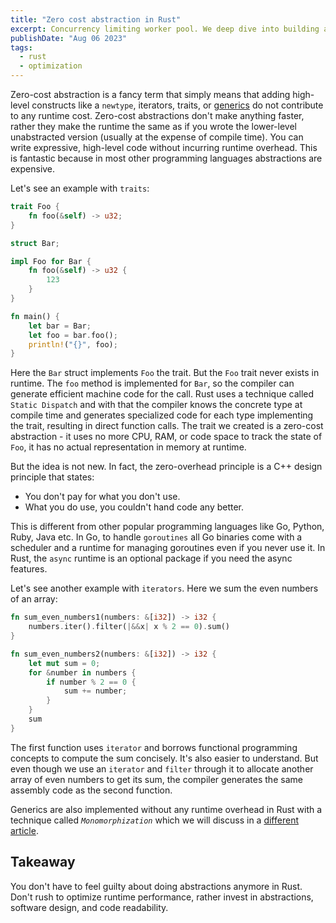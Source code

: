 ```yaml
---
title: "Zero cost abstraction in Rust"
excerpt: Concurrency limiting worker pool. We deep dive into building a robust worker pool.
publishDate: "Aug 06 2023"
tags:
  - rust
  - optimization
---
```


Zero-cost abstraction is a fancy term that simply means that adding high-level constructs like a `newtype`, iterators, traits, or [generics](https://www.hasanrafi.com/articles/generics-in-rust-with-monomorphization) do not
contribute to any runtime cost. Zero-cost abstractions don't make anything faster, rather they make the runtime the same
as if you wrote the lower-level unabstracted version (usually at the expense of compile time). You can write expressive,
high-level code without incurring runtime overhead. This is fantastic because in most other programming languages
abstractions are expensive.

Let's see an example with `traits`:

```rust
trait Foo {
    fn foo(&self) -> u32;
}

struct Bar;

impl Foo for Bar {
    fn foo(&self) -> u32 {
        123
    }
}

fn main() {
    let bar = Bar;
    let foo = bar.foo();
    println!("{}", foo);
}
```

Here the `Bar` struct implements `Foo` the trait. But the `Foo` trait never exists in runtime. The `foo` method is
implemented for `Bar`, so the compiler can generate efficient machine code for the call. Rust uses a technique called
`Static Dispatch` and with that the compiler knows the concrete type at compile time and generates specialized code for
each type implementing the trait, resulting in direct function calls. The trait we created is a zero-cost abstraction -
it uses no more CPU, RAM, or code space to track the state of `Foo`, it has no actual representation in memory at
runtime.

But the idea is not new. In fact, the zero-overhead principle is a C++ design principle that states:

- You don't pay for what you don't use.
- What you do use, you couldn't hand code any better.

This is different from other popular programming languages like Go, Python, Ruby, Java etc. In Go, to handle
`goroutines` all Go binaries come with a scheduler and a runtime for managing goroutines even if you never use it.
In Rust, the `async` runtime is an optional package if you need the async features.

Let's see another example with `iterators`. Here we sum the even numbers of an array:

```rust
fn sum_even_numbers1(numbers: &[i32]) -> i32 {
    numbers.iter().filter(|&&x| x % 2 == 0).sum()
}

fn sum_even_numbers2(numbers: &[i32]) -> i32 {
    let mut sum = 0;
    for &number in numbers {
        if number % 2 == 0 {
            sum += number;
        }
    }
    sum
}
```

The first function uses `iterator` and borrows functional programming concepts to compute the sum concisely. It's also
easier to understand. But even though we use an `iterator` and `filter` through it to allocate another array of even
numbers to get its sum, the compiler generates the same assembly code as the second function.

Generics are also implemented without any runtime overhead in Rust with a technique called _`Monomorphization`_ which we
will discuss in a [different article](https://www.hasanrafi.com/articles/generics-in-rust-with-monomorphization).

## Takeaway

You don't have to feel guilty about doing abstractions anymore in Rust. Don't rush to optimize runtime performance,
rather invest in abstractions, software design, and code readability.
